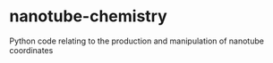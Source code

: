 # nanotube-chemistry
Python code relating to the production and manipulation of nanotube coordinates
